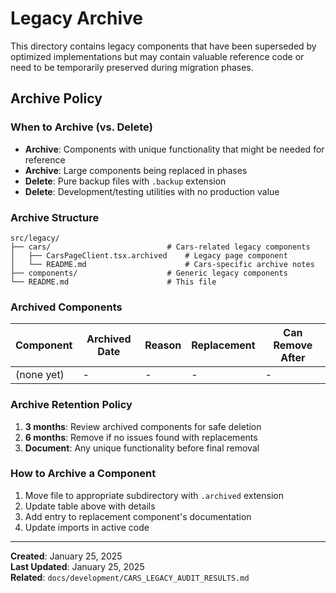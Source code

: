 # Legacy Archive

This directory contains legacy components that have been superseded by optimized implementations but may contain valuable reference code or need to be temporarily preserved during migration phases.

## Archive Policy

### When to Archive (vs. Delete)

- **Archive**: Components with unique functionality that might be needed for reference
- **Archive**: Large components being replaced in phases
- **Delete**: Pure backup files with `.backup` extension
- **Delete**: Development/testing utilities with no production value

### Archive Structure

```
src/legacy/
├── cars/                          # Cars-related legacy components
│   ├── CarsPageClient.tsx.archived    # Legacy page component
│   └── README.md                      # Cars-specific archive notes
├── components/                    # Generic legacy components
└── README.md                      # This file
```

### Archived Components

| Component  | Archived Date | Reason | Replacement | Can Remove After |
| ---------- | ------------- | ------ | ----------- | ---------------- |
| (none yet) | -             | -      | -           | -                |

### Archive Retention Policy

1. **3 months**: Review archived components for safe deletion
2. **6 months**: Remove if no issues found with replacements
3. **Document**: Any unique functionality before final removal

### How to Archive a Component

1. Move file to appropriate subdirectory with `.archived` extension
2. Update table above with details
3. Add entry to replacement component's documentation
4. Update imports in active code

---

**Created**: January 25, 2025  
**Last Updated**: January 25, 2025  
**Related**: `docs/development/CARS_LEGACY_AUDIT_RESULTS.md`
